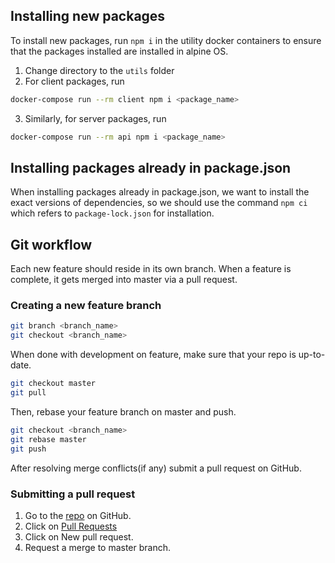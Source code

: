 ## Installing new packages

To install new packages, run `npm i` in the utility docker containers to ensure that the packages installed are installed in alpine OS.

1. Change directory to the `utils` folder
2. For client packages, run

```sh
docker-compose run --rm client npm i <package_name>
```

3. Similarly, for server packages, run

```sh
docker-compose run --rm api npm i <package_name>
```

## Installing packages already in package.json

When installing packages already in package.json, we want to install the exact versions of dependencies, so we should use the command `npm ci` which refers to `package-lock.json` for installation.

## Git workflow

Each new feature should reside in its own branch. When a feature is complete, it gets merged into master via a pull request.

### Creating a new feature branch

```sh
git branch <branch_name>
git checkout <branch_name>
```

When done with development on feature, make sure that your repo is up-to-date.

```sh
git checkout master
git pull
```

Then, rebase your feature branch on master and push.

```sh
git checkout <branch_name>
git rebase master
git push
```

After resolving merge conflicts(if any) submit a pull request on GitHub.

### Submitting a pull request

1. Go to the [repo](github.com/pehweihang/cryspbook) on GitHub.
2. Click on [Pull Requests](github.com/pehweihang/cryspbook/pulls)
3. Click on New pull request.
4. Request a merge to master branch.
